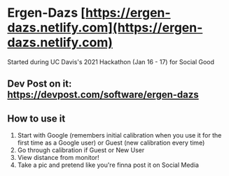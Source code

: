 # Ergen-Dazs [https://ergen-dazs.netlify.com](https://ergen-dazs.netlify.com)
Started during UC Davis's 2021 Hackathon (Jan 16 - 17) for Social Good 

## Dev Post on it: https://devpost.com/software/ergen-dazs

## How to use it
1. Start with Google (remembers initial calibration when you use it for the first time as a Google user) or Guest (new calibration every time)
2. Go through calibration if Guest or New User
3. View distance from monitor!
4. Take a pic and pretend like you're finna post it on Social Media
